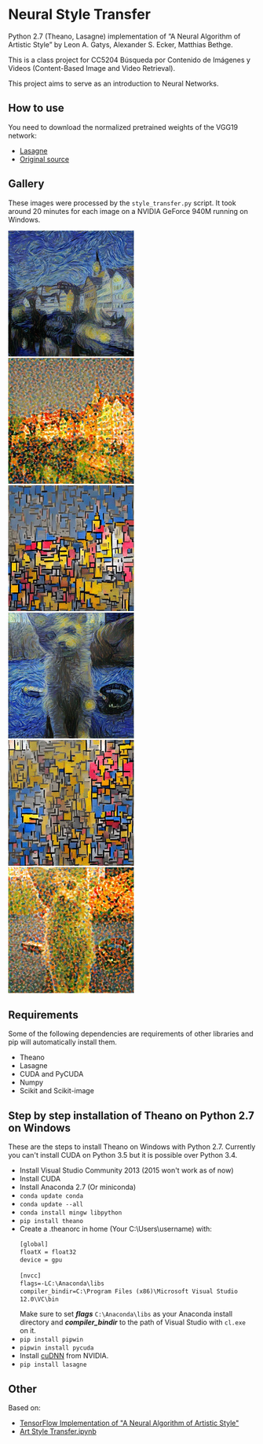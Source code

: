 # Neural Style Transfer

Python 2.7 (Theano, Lasagne) implementation of “A Neural Algorithm of Artistic Style” by Leon A. Gatys, Alexander S. Ecker, Matthias Bethge.

This is a class project for CC5204 Búsqueda por Contenido de Imágenes y Videos (Content-Based Image and Video Retrieval).

This project aims to serve as an introduction to Neural Networks.

## How to use

You need to download the normalized pretrained weights of the VGG19 network:
* [Lasagne](https://s3.amazonaws.com/lasagne/recipes/pretrained/imagenet/vgg19_normalized.pkl)
* [Original source](https://bethgelab.org/deepneuralart/)

## Gallery

These images were processed by the `style_transfer.py` script. It took around 20 minutes for each image on a NVIDIA GeForce 940M running on Windows.

<img src="docs/95fd3ae2-c5fe-4b1a-bd10-28cd902911ce.jpg" height="256" alt="Tuebingen/VanGogh">
<img src="docs/c4447ae5-debc-4922-bf9a-29934cf9bfb9.jpg" height="256" alt="Tuebingen/Seurat">
<img src="docs/c6385fff-bcc7-4a06-a0b7-c343e9025941.jpg" height="256" alt="Tuebingen/Mondrian">

<img src="docs/7beac151-a96d-4c00-890e-4976e4217901.jpg" height="256" alt="Cat/VanGogh">
<img src="docs/98e8009f-1443-4298-9dde-829cc9444321.jpg" height="256" alt="Cat/Seurat">
<img src="docs/31b9a95a-87a5-452d-9900-98360e9dfba1.jpg" height="256" alt="Cat/Mondrian">

## Requirements

Some of the following dependencies are requirements of other libraries and pip will automatically install them.

* Theano
* Lasagne
* CUDA and PyCUDA
* Numpy
* Scikit and Scikit-image

## Step by step installation of Theano on Python 2.7 on Windows

These are the steps to install Theano on Windows with Python 2.7. Currently you can't install CUDA on Python 3.5 but it is possible over Python 3.4.

* Install Visual Studio Community 2013 (2015 won't work as of now)
* Install CUDA
* Install Anaconda 2.7 (Or miniconda)
* `conda update conda`
* `conda update --all`
* `conda install mingw libpython`
* `pip install theano`
* Create a .theanorc in home (Your C:\Users\username) with:
	```
	[global]
	floatX = float32
	device = gpu

	[nvcc]
	flags=-LC:\Anaconda\libs
	compiler_bindir=C:\Program Files (x86)\Microsoft Visual Studio 12.0\VC\bin
	```
	Make sure to set ***flags*** `C:\Anaconda\libs` as your Anaconda install directory and ***compiler_bindir*** to the path of Visual Studio with `cl.exe` on it.
* `pip install pipwin`
* `pipwin install pycuda`
* Install [cuDNN](https://developer.nvidia.com/cudnn) from NVIDIA.
* `pip install lasagne`

## Other

Based on:

* [TensorFlow Implementation of "A Neural Algorithm of Artistic Style"](http://www.chioka.in/tensorflow-implementation-neural-algorithm-of-artistic-style#)
* [Art Style Transfer.ipynb](https://github.com/Lasagne/Recipes/blob/master/examples/styletransfer/Art%20Style%20Transfer.ipynb)

